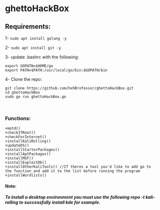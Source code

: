 # ghettoHackBox

## Requirements:

1- `sudo apt install golang -y`

2- `sudo apt install git -y`

3- update .bashrc with the following:

	export GOPATH=$HOME/go
	export PATH=$PATH:/usr/local/go/bin:$GOPATH/bin
	
4- Clone the repo:

	git clone https://github.com/hxhBrofessor/ghettoHackBox.git
	cd ghettoHackBox
	sudo go run ghettoHackBox.go

	
  
​
### Functions:
	+motd()
	+checkIfRoot()
	+checkForInternet()
	+installKaliRolling()
	+updateOS()
	+installStarterPackages()
	+installAptPackages()
	+installMSF()
	+installExploitDb()
	+installOtherKaliTools() //If theres a tool you'd like to add go to the function and add it to the list before running the program
	+installWordlists()
  
#### Note:
***To install a desktop environment you must use the following repo -t kali-rolling to successfully install kde for example.***
